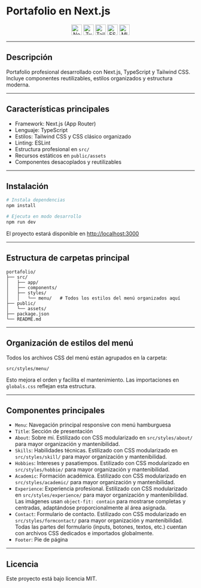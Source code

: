 # Portafolio en Next.js

<p align="center">
  <img src="https://img.shields.io/badge/Next.js-000?style=for-the-badge&logo=nextdotjs&logoColor=white" alt="Next.js" height="28"/>
  <img src="https://img.shields.io/badge/TypeScript-3178C6?style=for-the-badge&logo=typescript&logoColor=white" alt="TypeScript" height="28"/>
  <img src="https://img.shields.io/badge/Tailwind_CSS-38B2AC?style=for-the-badge&logo=tailwind-css&logoColor=white" alt="Tailwind CSS" height="28"/>
  <img src="https://img.shields.io/badge/ESLint-4B32C3?style=for-the-badge&logo=eslint&logoColor=white" alt="ESLint" height="28"/>
  <a href="LICENSE"><img src="https://img.shields.io/badge/License-MIT-green?style=for-the-badge" alt="MIT License" height="28"/></a>
</p>

---

## Descripción

Portafolio profesional desarrollado con Next.js, TypeScript y Tailwind CSS. Incluye componentes reutilizables, estilos organizados y estructura moderna.

---

## Características principales
- Framework: Next.js (App Router)
- Lenguaje: TypeScript
- Estilos: Tailwind CSS y CSS clásico organizado
- Linting: ESLint
- Estructura profesional en `src/`
- Recursos estáticos en `public/assets`
- Componentes desacoplados y reutilizables

---

## Instalación

```bash
# Instala dependencias
npm install

# Ejecuta en modo desarrollo
npm run dev
```

El proyecto estará disponible en [http://localhost:3000](http://localhost:3000)

---

## Estructura de carpetas principal

```
portafolio/
├── src/
│   ├── app/
│   ├── components/
│   ├── styles/
│   │   └── menu/   # Todos los estilos del menú organizados aquí
├── public/
│   └── assets/
├── package.json
└── README.md
```

---

## Organización de estilos del menú

Todos los archivos CSS del menú están agrupados en la carpeta:

```
src/styles/menu/
```

Esto mejora el orden y facilita el mantenimiento. Las importaciones en `globals.css` reflejan esta estructura.

---

## Componentes principales

- `Menu`: Navegación principal responsive con menú hamburguesa
- `Title`: Sección de presentación
- `About`: Sobre mí. Estilizado con CSS modularizado en `src/styles/about/` para mayor organización y mantenibilidad.
- `Skills`: Habilidades técnicas. Estilizado con CSS modularizado en `src/styles/skill/` para mayor organización y mantenibilidad.
- `Hobbies`: Intereses y pasatiempos. Estilizado con CSS modularizado en `src/styles/hobbie/` para mayor organización y mantenibilidad.
- `Academic`: Formación académica. Estilizado con CSS modularizado en `src/styles/academic/` para mayor organización y mantenibilidad.
- `Experience`: Experiencia profesional. Estilizado con CSS modularizado en `src/styles/experience/` para mayor organización y mantenibilidad. Las imágenes usan `object-fit: contain` para mostrarse completas y centradas, adaptándose proporcionalmente al área asignada.
- `Contact`: Formulario de contacto. Estilizado con CSS modularizado en `src/styles/formcontact/` para mayor organización y mantenibilidad. Todas las partes del formulario (inputs, botones, textos, etc.) cuentan con archivos CSS dedicados e importados globalmente.
- `Footer`: Pie de página

---

## Licencia

Este proyecto está bajo licencia MIT.
